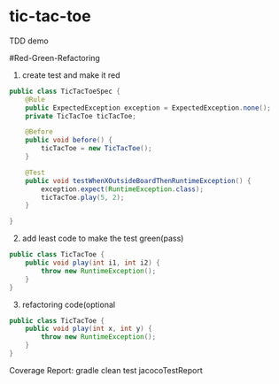 # tic-tac-toe
TDD demo

#Red-Green-Refactoring
1. create test and make it red

```java
public class TicTacToeSpec {
    @Rule
    public ExpectedException exception = ExpectedException.none();
    private TicTacToe ticTacToe;

    @Before
    public void before() {
        ticTacToe = new TicTacToe();
    }

    @Test
    public void testWhenXOutsideBoardThenRuntimeException() {
        exception.expect(RuntimeException.class);
        ticTacToe.play(5, 2);
    }

}

```
2. add least code to make the test green(pass)

```java
public class TicTacToe {
    public void play(int i1, int i2) {
        throw new RuntimeException();
    }
}

```

3. refactoring code(optional
```java
public class TicTacToe {
    public void play(int x, int y) {
        throw new RuntimeException();
    }
}

```


Coverage Report:
gradle clean test jacocoTestReport

